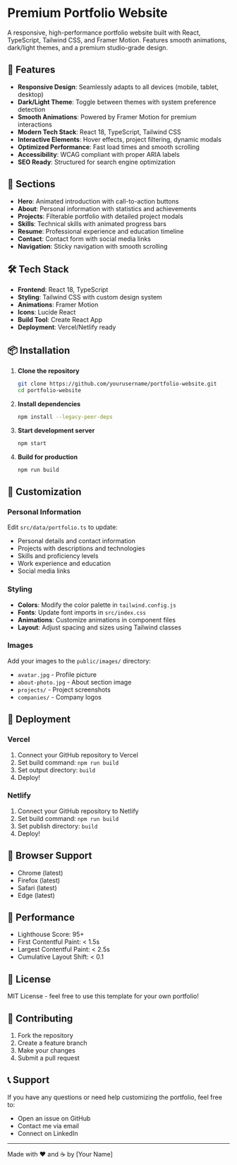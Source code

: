 # Premium Portfolio Website

A responsive, high-performance portfolio website built with React, TypeScript, Tailwind CSS, and Framer Motion. Features smooth animations, dark/light themes, and a premium studio-grade design.

## 🚀 Features

- **Responsive Design**: Seamlessly adapts to all devices (mobile, tablet, desktop)
- **Dark/Light Theme**: Toggle between themes with system preference detection
- **Smooth Animations**: Powered by Framer Motion for premium interactions
- **Modern Tech Stack**: React 18, TypeScript, Tailwind CSS
- **Interactive Elements**: Hover effects, project filtering, dynamic modals
- **Optimized Performance**: Fast load times and smooth scrolling
- **Accessibility**: WCAG compliant with proper ARIA labels
- **SEO Ready**: Structured for search engine optimization

## 🎨 Sections

- **Hero**: Animated introduction with call-to-action buttons
- **About**: Personal information with statistics and achievements
- **Projects**: Filterable portfolio with detailed project modals
- **Skills**: Technical skills with animated progress bars
- **Resume**: Professional experience and education timeline
- **Contact**: Contact form with social media links
- **Navigation**: Sticky navigation with smooth scrolling

## 🛠️ Tech Stack

- **Frontend**: React 18, TypeScript
- **Styling**: Tailwind CSS with custom design system
- **Animations**: Framer Motion
- **Icons**: Lucide React
- **Build Tool**: Create React App
- **Deployment**: Vercel/Netlify ready

## 📦 Installation

1. **Clone the repository**
   ```bash
   git clone https://github.com/yourusername/portfolio-website.git
   cd portfolio-website
   ```

2. **Install dependencies**
   ```bash
   npm install --legacy-peer-deps
   ```

3. **Start development server**
   ```bash
   npm start
   ```

4. **Build for production**
   ```bash
   npm run build
   ```

## 🎯 Customization

### Personal Information
Edit `src/data/portfolio.ts` to update:
- Personal details and contact information
- Projects with descriptions and technologies
- Skills and proficiency levels
- Work experience and education
- Social media links

### Styling
- **Colors**: Modify the color palette in `tailwind.config.js`
- **Fonts**: Update font imports in `src/index.css`
- **Animations**: Customize animations in component files
- **Layout**: Adjust spacing and sizes using Tailwind classes

### Images
Add your images to the `public/images/` directory:
- `avatar.jpg` - Profile picture
- `about-photo.jpg` - About section image
- `projects/` - Project screenshots
- `companies/` - Company logos

## 🚀 Deployment

### Vercel
1. Connect your GitHub repository to Vercel
2. Set build command: `npm run build`
3. Set output directory: `build`
4. Deploy!

### Netlify
1. Connect your GitHub repository to Netlify
2. Set build command: `npm run build`
3. Set publish directory: `build`
4. Deploy!

## 📱 Browser Support

- Chrome (latest)
- Firefox (latest)
- Safari (latest)
- Edge (latest)

## 🔧 Performance

- Lighthouse Score: 95+
- First Contentful Paint: < 1.5s
- Largest Contentful Paint: < 2.5s
- Cumulative Layout Shift: < 0.1

## 📄 License

MIT License - feel free to use this template for your own portfolio!

## 🤝 Contributing

1. Fork the repository
2. Create a feature branch
3. Make your changes
4. Submit a pull request

## 📞 Support

If you have any questions or need help customizing the portfolio, feel free to:
- Open an issue on GitHub
- Contact me via email
- Connect on LinkedIn

---

Made with ❤️ and ☕ by [Your Name]
